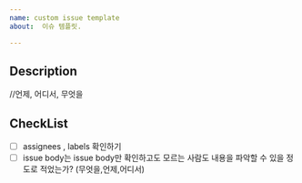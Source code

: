 ```yaml
---
name: custom issue template
about:  이슈 템플릿.

---
```

## Description
//언제, 어디서, 무엇을

## CheckList
- [ ] assignees , labels 확인하기 
- [ ] issue body는 issue body만 확인하고도 모르는 사람도 내용을 파악할 수 있을 정도로 적었는가? (무엇을,언제,어디서)

